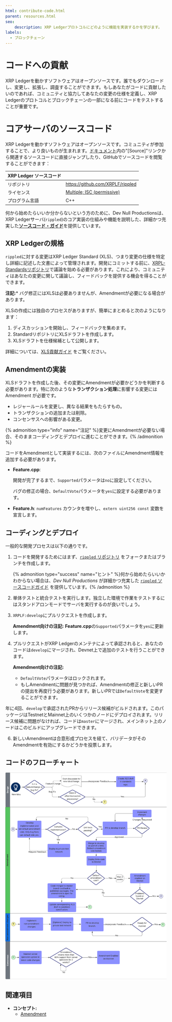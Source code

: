 ```yaml
---
html: contribute-code.html
parent: resources.html
seo:
    description: XRP Ledgerプロトコルにどのように機能を実装するかを学びます。
labels:
  - ブロックチェーン
---
```

# コードへの貢献

XRP Ledgerを動かすソフトウェアはオープンソースです。誰でもダウンロードし、変更し、拡張し、調査することができます。もしあなたがコードに貢献したいのであれば、コミュニティと協力してあなたの変更の仕様を定義し、XRP Ledgerのプロトコルとブロックチェーンの一部になる前にコードをテストすることが重要です。

# コアサーバのソースコード

XRP Ledgerを動かすソフトウェアはオープンソースです。コミュニティが参加することで、より良いものが生まれます。[ドキュメント](/docs/)内の"[Source]"リンクから関連するソースコードに直接ジャンプしたり、GitHubでソースコードを閲覧することができます：

| XRP Ledger ソースコード  |                                                     |
|:-----------------------|:----------------------------------------------------|
| リポジトリ               | <https://github.com/XRPLF/rippled>                |
| ライセンス               | [Multiple; ISC (permissive)](https://github.com/XRPLF/rippled/blob/develop/LICENSE.md) |
| プログラム言語            | C++                                                 |

何から始めたらいいか分からないという方のために、Dev Null Productionsは、XRP Ledgerサーバ(`rippled`)のコア実装の仕組みや機能を説明した、詳細かつ充実した[**ソースコード・ガイド**](https://xrpintel.com/source)を提供しています。


## XRP Ledgerの規格

`rippled`に対する変更はXRP Ledger Standard (XLS)、つまり変更の仕様を特定し詳細に記述した文書によって管理されます。開発にコミットする前に、[XRPL-Standardsリポジトリ](https://github.com/XRPLF/XRPL-Standards/discussions)で議論を始める必要があります。これにより、コミュニティはあなたの変更に関して議論し、フィードバックを提供する機会を得ることができます。

**注記:*** バグ修正にはXLSは必要ありませんが、Amendmentが必要になる場合があります。

XLSの作成には独自のプロセスがありますが、簡単にまとめると次のようになります：

1. ディスカッションを開始し、フィードバックを集めます。
2. StandardリポジトリにXLSドラフトを作成します。
3. XLSドラフトを仕様候補として公開します。

詳細については、[XLS貢献ガイド](https://github.com/XRPLF/XRPL-Standards/blob/master/CONTRIBUTING.md) をご覧ください。


## Amendmentの実装

XLSドラフトを作成した後、その変更にAmendmentが必要かどうかを判断する必要があります。特に次のような**トランザクション処理**に影響する変更にはAmendment が必要です。

- レジャールールを変更し、異なる結果をもたらすもの。
- トランザクションの追加または削除。
- コンセンサスへの影響がある変更。

{% admonition type="info" name="注記" %}変更にAmendmentが必要ない場合、そのままコーディングとデプロイに進むことができます。{% /admonition %}

コードをAmendmentとして実装するには、次のファイルにAmendment情報を追加する必要があります。

- **Feature.cpp**:

  開発が完了するまで、`Supported`パラメータは`no`に設定してください。

  バグの修正の場合、`DefaultVote`パラメータを`yes`に設定する必要があります。

- **Feature.h**: `numFeatures` カウンタを増やし、`extern uint256 const` 変数を宣言します。


## コーディングとデプロイ

一般的な開発プロセスは以下の通りです。

1. コードを開発するためにはまず、[`rippled` リポジトリ](https://github.com/XRPLF/rippled) をフォークまたはブランチを作成します。

    {% admonition type="success" name="ヒント" %}何から始めたらいいかわからない場合は、_Dev Null Productions_ が詳細かつ充実した [`rippled` ソースコードガイド](https://xrpintel.com/source) を提供しています。{% /admonition %}

2. 単体テストと統合テストを実行します。独立した環境で作業をテストするにはスタンドアロンモードでサーバを実行するのが良いでしょう。

3. `XRPLF:develop`にプルリクエストを作成します。

    **Amendment向けの注記:** **Feature.cpp**の`Supported`パラメータを`yes`に更新します。

4. プルリクエストがXRP Ledgerのメンテナによって承認されると、あなたのコードは`develop`にマージされ、Devnet上で追加のテストを行うことができます。

    **Amendment向けの注記:**
    - `DefaultVote`パラメータはロックされます。
    - もしAmendmentに問題が見つかれば、Amendmentの修正と新しいPRの提出を再度行う必要があります。新しいPRでは`DefaultVote`を変更することができます。

年に4回、`develop`で承認されたPRからリリース候補がビルドされます。このパッケージはTestnetとMainnet上のいくつかのノードにデプロイされます。リリース候補に問題がなければ、コードは`master`にマージされ、メインネット上のノードはこのビルドにアップグレードできます。

6. 新しいAmendmentは合意形成プロセスを経て、バリデータがそのAmendmentを有効にするかどうかを投票します。


## コードのフローチャート

![コードのフローチャート](/docs/img/contribute-code-flowchart.png)


## 関連項目

- **コンセプト:**
    - [Amendment](../../docs/concepts/networks-and-servers/amendments.md)
